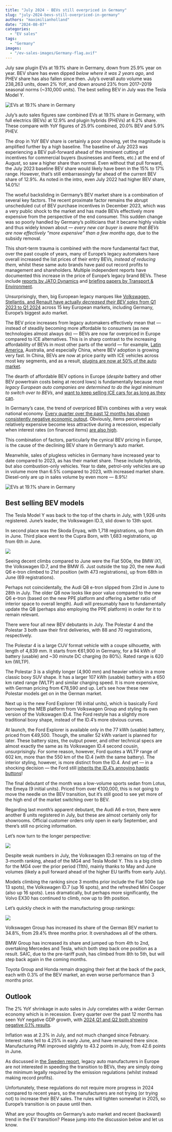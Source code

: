 ```yaml
---
title: "July 2024 - BEVs still overpriced in Germany"
slug: "july-2024-bevs-still-overpriced-in-germany"
authors: "maximilianholland"
date: "2024-08-07"
categories:
  - "EV sales"
tags:
  - "Germany"
images:
  - "/ev-sales-images/Germany-flag.avif"
---
```


July saw plugin EVs at 19.1% share in Germany, down from 25.9% year on year. BEV share has even dipped _below where it was 2 years ago_, and PHEV share has also fallen since then. July’s overall auto volume was 238,263 units, down 2% YoY, and down around 23% from 2017–2019 seasonal norms (~310,000 units). The best selling BEV in July was the Tesla Model Y.

![EVs at 19.1% share in Germany](/ev-sales-images/2024-07-Germany-Passenger-Auto-Registrations.avif)

July’s auto sales figures saw combined EVs at 19.1% share in Germany, with full electrics (BEVs) at 12.9% and plugin hybrids (PHEVs) at 6.2% share. These compare with YoY figures of 25.9% combined, 20.0% BEV and 5.9% PHEV.

The drop in YoY BEV share is certainly a poor showing, yet the magnitude is amplified further by a high baseline. The baseline of July 2023 was experiencing a BEV pull-forward ahead of the imminent cutting of incentives for commercial buyers (businesses and fleets, etc.) at the end of August, so saw a higher share than normal. Even without that pull forward, the July 2023 baseline BEV share would likely have been in the 15% to 17% range. However, that’s still embarrassingly far ahead of the current BEV share of 12.9%. As noted in the intro, even July 2022 had higher BEV share, 14.0%!

The woeful backsliding in Germany’s BEV market share is a combination of several key factors. The recent proximate factor remains the abrupt unscheduled cut of BEV purchase incentives in December 2023, which was a very public shock to the market and has made BEVs effectively more expensive from the perspective of the end consumer. This sudden change was so poorly handled by Germany’s politicians that it became highly visible and thus widely known about — _every new car buyer is aware that BEVs are now effectively “more expensive” than a few months ago,_ due to the subsidy removal.

This short-term trauma is combined with the more fundamental fact that, over the past couple of years, many of Europe’s legacy automakers have overall increased the list prices of their entry BEVs, _instead of reducing them,_ whilst these same auto brands have paid out record profits to management and shareholders. Multiple independent reports have documented this increase in the price of Europe’s legacy brand BEVs. These include [reports by JATO Dynamics](/2024/04/05/march-2024-evs-freeze-the-competition-in-norway/) and [briefing papers by Transport & Environment](/2024/08/02/july-2024-ev-sales-still-stagnated-in-sweden/).

Unsurprisingly, then, big European legacy marques like [Volkswagen, Stellantis, and Renault have actually _decreased their BEV sales_ from Q1 2023 to Q1 2024](/2024/08/02/july-2024-ev-sales-still-stagnated-in-sweden/) across 15 key European markets, including Germany, Europe’s biggest auto market.

The BEV price increases from legacy automakers effectively mean that — instead of steadily becoming more affordable to consumers (as new technologies almost always do) — BEVs are now far overpriced in Europe compared to ICE alternatives. This is in sharp contrast to the increasing affordability of BEVs in most other parts of the world — for example, [Latin America](https://cleantechnica.com/2024/03/08/latin-american-ev-market-heats-up-as-chinese-automakers-enter-with-newer-cheaper-better-options/), Australia, and especially China, where BEV adoption is growing very fast. In China, BEVs are now at price parity with ICE vehicles across most key segments, and as a result, [plugins are now at 50% of the auto market](https://cleantechnica.com/2024/07/30/half-of-car-sales-in-china-are-now-plugins/).

The dearth of affordable BEV options in Europe (_despite_ battery and other BEV powertrain costs being at record lows) is fundamentally because _most legacy European auto companies are determined to do the legal minimum to switch over to BEVs_, and [want to keep selling ICE cars for as long as they can](/2024/08/02/july-2024-ev-sales-still-stagnated-in-sweden/).

In Germany’s case, the trend of overpriced BEVs combines with a very weak national economy. [Every quarter over the past 12 months has shown consistently negative economic output](https://tradingeconomics.com/germany/gdp-growth-annual). Obviously, items perceived as relatively expensive become less attractive during a recession, especially when interest rates (on financed items) [are also high](https://tradingeconomics.com/germany/interest-rate).

This combination of factors, particularly the cynical BEV pricing in Europe, is the cause of the declining BEV share in Germany’s auto market.

Meanwhile, sales of plugless vehicles in Germany have increased year to date compared to 2023, as has their market share. These include hybrids, but also combustion-only vehicles. Year to date, petrol-only vehicles are up in volume more than 6.5% compared to 2023, with increased market share. Diesel-only are up in sales volume by even more — 8.9%!

![EVs at 19.1% share in Germany](/ev-sales-images/2024-07-Germany-Monthly-Powertrain-Market-Share.avif)

## Best selling BEV models

The Tesla Model Y was back to the top of the charts in July, with 1,926 units registered. June’s leader, the Volkswagen ID.3, slid down to 13th spot.

In second place was the Skoda Enyaq, with 1,718 registrations, up from 4th in June. Third place went to the Cupra Born, with 1,683 registrations, up from 6th in June.

![](/ev-sales-images/2024-07-Germany-BEVs.avif)

Seeing decent climbs compared to June were the Fiat 500e, the BMW iX1, the Volkswagen ID.7, and the BMW i5. Just outside the top 20, the new Audi Q6 e-tron climbed to 21st position (with 473 registrations), up from 68th in June (69 registrations).

Perhaps not coincidentally, the Audi Q8 e-tron slipped from 23rd in June to 28th in July. The older Q8 now looks like poor value compared to the new Q6 e-tron (based on the new PPE platform and offering a better ratio of interior space to overall length). Audi will presumably have to fundamentally update the Q8 (perhaps also employing the PPE platform) in order for it to remain relevant.

There were four all new BEV debutants in July. The Polestar 4 and the Polestar 3 both saw their first deliveries, with 88 and 70 registrations, respectively.

The Polestar 4 is a large CUV format vehicle with a coupe silhouette, with length of 4,839 mm. It starts from €61,900 in Germany, for a 94 kWh of battery (usable) and ~30 minute DC charging (to 80%). Rated range is 620 km (WLTP).

The Polestar 3 is a slightly longer (4,900 mm) and heavier vehicle in a more classic boxy SUV shape. It has a larger 107 kWh (usable) battery with a 650 km rated range (WLTP) and similar charging speed. It is more expensive, with German pricing from €78,590 and up. Let’s see how these new Polestar models get on in the German market.

Next up is the new Ford Explorer (16 initial units), which is basically Ford borrowing the MEB platform from Volkswagen Group and styling its own version of the Volkswagen ID.4. The Ford restyle has a slightly more traditional boxy shape, instead of the ID.4’s more obvious curves.

At launch, the Ford Explorer is available only in the 77 kWh (usable) battery, priced from €49,500. Though, the smaller 52 kWh variant is planned for later. These battery sizes, the output power, and other technical specs are almost exactly the same as its Volkswagen ID.4 second cousin, unsurprisingly. For some reason, however, Ford quotes a WLTP range of 602 km, more than the 550 km of the ID.4 (with the same battery). The interior styling, however, is more distinct from the ID.4. And yet — in a shocking decision — the Ford still [inherits the ID.4’s annoying haptic buttons](https://youtu.be/uqrW1Zv9Zlo?si=OZiPLsiHQAZrVq_l)!

The final debutant of the month was a low-volume sports sedan from Lotus, the Emeya (9 initial units). Priced from over €100,000, this is not going to move the needle on the BEV transition, but it’s still good to see yet more of the high end of the market switching over to BEV.

Regarding last month’s apparent debutant, the Audi A6 e-tron, there were another 8 units registered in July, but these are almost certainly only for showrooms. Official customer orders only open in early September, and there’s still no pricing information.

Let’s now turn to the longer perspective:

![](/ev-sales-images/2024-07-Germany-BEVs-Trailing-Qtr.avif)

Despite weak numbers in July, the Volkswagen ID.3 remains on top of the 3-month ranking, ahead of the MG4 and Tesla Model Y. This is a big climb for the MG4 over the prior period (11th), mainly thanks to May and June volumes (likely a pull forward ahead of the higher EU tariffs from early July).

Models climbing the ranking since 3 months prior include the Fiat 500e (up 13 spots), the Volkswagen ID.7 (up 16 spots), and the refreshed Mini Cooper (also up 16 spots). Less dramatically, but perhaps more significantly, the Volvo EX30 has continued to climb, now up to 9th position.

Let’s quickly check in with the manufacturing group rankings:

![](/ev-sales-images/2024-07-Germany-BEV-Groups-Trailing-Qtr.avif)

Volkswagen Group has increased its share of the German BEV market to 34.8%, from 29.4% three months prior. It overshadows all of the others.

BMW Group has increased its share and jumped up from 4th to 2nd, overtaking Mercedes and Tesla, which both step back one position as a result. SAIC, due to the pre-tariff push, has climbed from 8th to 5th, but will step back again in the coming months.

Toyota Group and Honda remain dragging their feet at the back of the pack, each with 0.3% of the BEV market, an even worse performance than 3 months prior.

## Outlook

The 2% YoY shrinkage in auto sales in July correlates with a wider German economy which is in recession. Every quarter over the past 12 months has seen YoY negative GDP growth, with [2024 Q1 and Q2 both showing negative 0.1% results](https://tradingeconomics.com/germany/indicators).

Inflation was at 2.3% in July, and not much changed since February. Interest rates fell to 4.25% in early June, and have remained there since. Manufacturing PMI improved slightly to 43.2 points in July, from 42.6 points in June.

As discussed in [the Sweden report](/2024/08/02/july-2024-ev-sales-still-stagnated-in-sweden/), legacy auto manufacturers in Europe are not interested in speeding the transition to BEVs, they are simply doing the minimum legally required by the emission regulations (whilst instead making record profits).

Unfortunately, these regulations do not require more progress in 2024 compared to recent years, so the manufacturers are not trying (or trying not) to increase their BEV sales. The rules will tighten somewhat in 2025, so Europe’s transition is on pause until then.

What are your thoughts on Germany’s auto market and recent (backward) trend in the EV transition? Please jump into the discussion below and let us know.